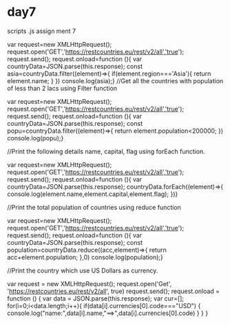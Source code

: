 # day7
scripts .js assign ment 7


var request=new XMLHttpRequest();
request.open('GET','https://restcountries.eu/rest/v2/all','true');
request.send();
request.onload=function (){
    var countryData=JSON.parse(this.response);
    const asia=countryData.filter((element)=>{
        if(element.region==='Asia'){
            return element.name;
        }
    })
    console.log(asia);}
//Get all the countries with population of less than 2 lacs using Filter function

var request=new XMLHttpRequest();
request.open('GET','https://restcountries.eu/rest/v2/all','true');
request.send();
request.onload=function (){
    var countryData=JSON.parse(this.response);
    const popu=countryData.filter((element)=>{
        return element.population<200000;
    })
    console.log(popu);}

//Print the following details name, capital, flag using forEach function.

var request=new XMLHttpRequest();
request.open('GET','https://restcountries.eu/rest/v2/all','true');
request.send();
request.onload=function (){
    var countryData=JSON.parse(this.response);
    countryData.forEach((element)=>{
        console.log(element.name,element.capital,element.flag);
    })}

//Print the total population of countries using reduce function 


var request=new XMLHttpRequest();
request.open('GET','https://restcountries.eu/rest/v2/all','true');
request.send();
request.onload=function (){
    var countryData=JSON.parse(this.response);
    const population=countryData.reduce((acc,element)=>{
        return acc+element.population;
    },0)
    console.log(population);}

//Print the country which use US Dollars as currency.

var request = new XMLHttpRequest();
request.open('Get', 'https://restcountries.eu/rest/v2/all', true)
request.send();
request.onload = function () {
        var data = JSON.parse(this.response);
        var cur=[];
        for(i=0;i<data.length;i++){
            if(data[i].currencies[0].code==="USD")
            {
                console.log("name:",data[i].name,"==>",data[i].currencies[0].code)
            }
        }
    }
